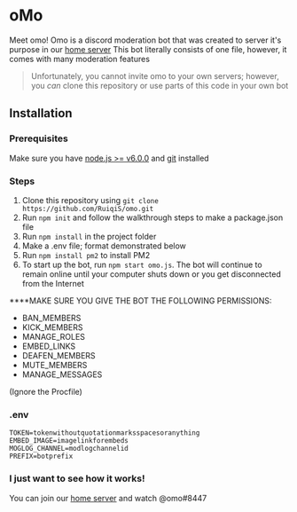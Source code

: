 # oMo
Meet omo! Omo is a discord moderation bot that was created to server it's purpose in our [home server](https://discord.gg/wjbHAYG)
This bot literally consists of one file, however, it comes with many moderation features
> Unfortunately, you cannot invite omo to your own servers; however, you *can* clone this repository or use parts of this code in your own bot

## Installation
### Prerequisites
Make sure you have [node.js >= v6.0.0](http://nodejs.org) and [git](https://git-scm.com/) installed

### Steps
1. Clone this repository using `git clone https://github.com/RuiqiS/omo.git`
3. Run `npm init` and follow the walkthrough steps to make a package.json file
3. Run `npm install` in the project folder
4. Make a .env file; format demonstrated below
5. Run `npm install pm2` to install PM2
6. To start up the bot, run `npm start omo.js`. The bot will continue to remain online until your computer shuts down or you get disconnected from the Internet

****MAKE SURE YOU GIVE THE BOT THE FOLLOWING PERMISSIONS:
* BAN_MEMBERS
* KICK_MEMBERS
* MANAGE_ROLES
* EMBED_LINKS
* DEAFEN_MEMBERS
* MUTE_MEMBERS
* MANAGE_MESSAGES

(Ignore the Procfile)

### .env
```
TOKEN=tokenwithoutquotationmarksspacesoranything
EMBED_IMAGE=imagelinkforembeds
MOGLOG_CHANNEL=modlogchannelid
PREFIX=botprefix
```

### I just want to see how it works!
You can join our [home server](https://discord.gg/wjbHAYG) and watch @omo#8447